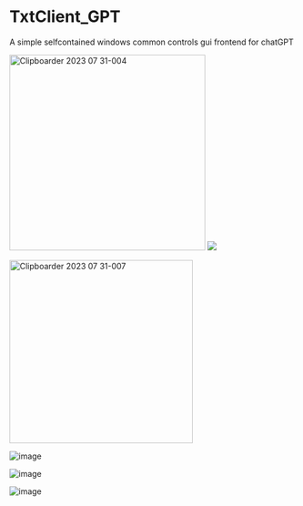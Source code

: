 # TxtClient_GPT
A simple selfcontained windows common controls gui frontend for chatGPT


<img width="344" alt="Clipboarder 2023 07 31-004" src="https://github.com/wolfman616/TxtClient_GPT/assets/62726599/860bc1b5-8dc1-4b12-befc-6a986a09682c"> <img src="https://i.imgur.com/n6BMwLa.gif">

<img width="322" alt="Clipboarder 2023 07 31-007" src="https://github.com/wolfman616/TxtClient_GPT/assets/62726599/ac0b948d-0ab4-4473-81c0-81d0c2dcdb5e">

![image](https://github.com/wolfman616/TxtClient_GPT/assets/62726599/6f1543f7-b9f4-4aaa-a483-f9293d53f986)

![image](https://github.com/wolfman616/TxtClient_GPT/assets/62726599/94f353c7-7a87-44dc-ba31-c5c40c9ddcbc)

![image](https://github.com/wolfman616/TxtClient_GPT/assets/62726599/44c53ff1-5672-4b1a-aa1e-6f029a842da4)

